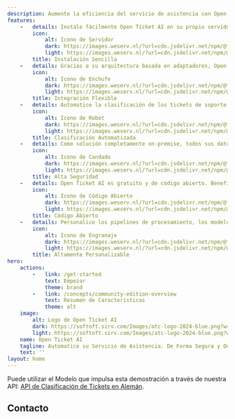 ```yaml
---
description: Aumente la eficiencia del servicio de asistencia con Open Ticket AI, la solución segura, de código abierto y on-premise para automatizar la clasificación de tickets de soporte. Diseñada para ser flexible, se puede integrar en cualquier sistema de tickets.
features:
    -   details: Instale fácilmente Open Ticket AI en su propio servidor utilizando Docker.
        icon:
            alt: Icono de Servidor
            dark: https://images.weserv.nl/?url=cdn.jsdelivr.net/npm/@fortawesome/fontawesome-free@6/svgs/solid/server.svg&filt=negate
            light: https://images.weserv.nl/?url=cdn.jsdelivr.net/npm/@fortawesome/fontawesome-free@6/svgs/solid/server.svg
        title: Instalación Sencilla
    -   details: Gracias a su arquitectura basada en adaptadores, Open Ticket AI puede conectarse a prácticamente cualquier sistema de servicio de asistencia como OTOBO, Znuny u OTRS.
        icon:
            alt: Icono de Enchufe
            dark: https://images.weserv.nl/?url=cdn.jsdelivr.net/npm/@fortawesome/fontawesome-free@6/svgs/solid/plug.svg&filt=negate
            light: https://images.weserv.nl/?url=cdn.jsdelivr.net/npm/@fortawesome/fontawesome-free@6/svgs/solid/plug.svg
        title: Integración Flexible
    -   details: Automatice la clasificación de los tickets de soporte por cola y prioridad para optimizar su flujo de trabajo.
        icon:
            alt: Icono de Robot
            dark: https://images.weserv.nl/?url=cdn.jsdelivr.net/npm/@fortawesome/fontawesome-free@6/svgs/solid/robot.svg&filt=negate
            light: https://images.weserv.nl/?url=cdn.jsdelivr.net/npm/@fortawesome/fontawesome-free@6/svgs/solid/robot.svg
        title: Clasificación Automatizada
    -   details: Como solución completamente on-premise, todos sus datos se procesan localmente en su infraestructura, garantizando la máxima privacidad y seguridad.
        icon:
            alt: Icono de Candado
            dark: https://images.weserv.nl/?url=cdn.jsdelivr.net/npm/@fortawesome/fontawesome-free@6/svgs/solid/lock.svg&filt=negate
            light: https://images.weserv.nl/?url=cdn.jsdelivr.net/npm/@fortawesome/fontawesome-free@6/svgs/solid/lock.svg
        title: Alta Seguridad
    -   details: Open Ticket AI es gratuito y de código abierto. Benefíciese del desarrollo impulsado por la comunidad y de una total transparencia.
        icon:
            alt: Icono de Código Abierto
            dark: https://images.weserv.nl/?url=cdn.jsdelivr.net/npm/@fortawesome/fontawesome-free@6/svgs/solid/code-branch.svg&filt=negate
            light: https://images.weserv.nl/?url=cdn.jsdelivr.net/npm/@fortawesome/fontawesome-free@6/svgs/solid/code-branch.svg
        title: Código Abierto
    -   details: Personalice los pipelines de procesamiento, los modelos y las conexiones del sistema a través de un archivo de configuración simple pero potente.
        icon:
            alt: Icono de Engranaje
            dark: https://images.weserv.nl/?url=cdn.jsdelivr.net/npm/@fortawesome/fontawesome-free@6/svgs/solid/gear.svg&filt=negate
            light: https://images.weserv.nl/?url=cdn.jsdelivr.net/npm/@fortawesome/fontawesome-free@6/svgs/solid/gear.svg
        title: Altamente Personalizable
hero:
    actions:
        -   link: /get-started
            text: Empezar
            theme: brand
        -   link: /concepts/community-edition-overview
            text: Resumen de Características
            theme: alt
    image:
        alt: Logo de Open Ticket AI
        dark: https://softoft.sirv.com/Images/atc-logo-2024-blue.png?w=300&q=100
        light: https://softoft.sirv.com/Images/atc-logo-2024-blue.png?w=300&q=100
    name: Open Ticket AI
    tagline: Automatice su Servicio de Asistencia. De Forma Segura y On-Premise.
    text: ''
layout: home
---
```



<AIClassificationAnimation/>


<OTAIPredictionDemo/>

Puede utilizar el Modelo que impulsa esta demostración a través de nuestra API:
[API de Clasificación de Tickets en Alemán](./guide/prediction-api.md).

<YoutubeVideo
    videoId="Kz5kWb8w5Bg"
    title="Open Ticket AI — La Solución de Código Abierto para la Clasificación Automatizada de Tickets"
/>
<ServicePackages/>

<SyntheticDataPackages/>
<SupportPlans/>

## Contacto

<ContactForm/>